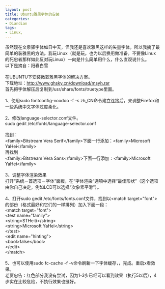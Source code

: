 ```yaml
---
layout: post
title: Ubuntu雅黑字体的安装
categories:
- Diandian
tags:
- Linux, 
---
```

虽然现在文泉驿字体如日中天，但我还是喜欢雅黑这样的矢量字体，所以我摘了最简单的装雅黑的方法。我玩Linux（就是玩，也为以后换用做准备，不要像Linux的死忠者那样如此反对玩Linux）一向是什么简单用什么，什么直观说什么。
<br />以下是摘自：阳春白雪
<br />
<br />在UBUNTU下安装微软雅黑字体的解决方案。
<br />下载地址：http://www.ghsky.cn/download/msyh.rar
<br />首先把字体解压后复制到/usr/share/fonts/truetype里面。
<br />
<br />1、使用sudo fontconfig-voodoo -f -s zh_CN命令建立连接后，来调整Firefox和一些系统中文字体过度柔化。
<br />
<br />2、修改language-selector.conf文件。
<br />sudo gedit /etc/fonts/language-selector.conf
<br />
<br />找到：
<br />&lt;family&gt;Bitstream Vera Serif&lt;/family&gt;下面一行添加：&lt;family&gt;Microsoft YaHei&lt;/family&gt;
<br />再找到
<br />&lt;family&gt;Bitstream Vera Sans&lt;/family&gt;下面一行添加：&lt;family&gt;Microsoft YaHei&lt;/family&gt;
<br />
<br />3、调整字体渲染效果
<br />打开“系统－首选项－字体”面板，在“字体渲染”选项中选择“最佳形状”（这个选项由你自己决定，例如LCD可以选择“次象素平滑”）。
<br />
<br />4、打开sudo gedit /etc/fonts/fonts.conf文件，找到以&lt;match target=&quot;font&quot;&gt;的部份（格式最好和它们的一样排列）加入下面一段：
<br />&lt;match target=&quot;font&quot;&gt;
<br />&lt;test name=&quot;family&quot;&gt;
<br />&lt;string&gt;STHeiti&lt;/string&gt;
<br />&lt;string&gt;Microsoft YaHei&lt;/string&gt;
<br />&lt;/test&gt;
<br />&lt;edit name=&quot;hinting&quot;&gt;
<br />&lt;bool&gt;false&lt;/bool&gt;
<br />&lt;/edit&gt;
<br />&lt;/match&gt;
<br />
<br />5、也可以使用sudo fc-cache -f -v命令刷新一下字体缓存，，完成。重启x看效果。
<br />老贾忠告：红色部分我没有尝试，因为1-3步已经可以看到效果（执行5以后），4步实在比较危险，不执行效果也挺好。